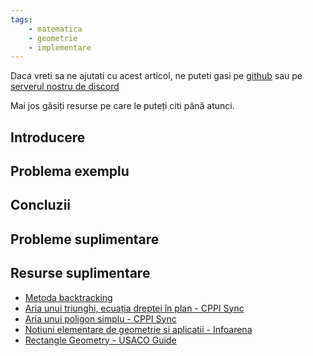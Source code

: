 ```yaml
---
tags:
    - matematica
    - geometrie
    - implementare
---
```


Daca vreti sa ne ajutati cu acest articol, ne puteti gasi pe [github](https://github.com/roalgo-discord/arhiva-educationala) sau pe [serverul nostru de discord](https://discord.gg/vdDRSmg3fC)

Mai jos găsiți resurse pe care le puteți citi până atunci.

## Introducere

## Problema exemplu

## Concluzii

## Probleme suplimentare

## Resurse suplimentare

* [Metoda backtracking](https://www.pbinfo.ro/articole/16597/metoda-backtracking)
* [Aria unui triunghi, ecuația dreptei în plan - CPPI Sync](https://cppi.sync.ro/materia/aria_unui_triunghi_formula.html)
* [Aria unui poligon simplu - CPPI Sync](https://cppi.sync.ro/materia/aria_unui_poligon_simplu.html)
* [Notiuni elementare de geometrie si aplicatii - Infoarena](https://www.infoarena.ro/notiuni-de-geometrie-si-aplicatii)
* [Rectangle Geometry - USACO Guide](https://usaco.guide/bronze/rect-geo)
